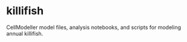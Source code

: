 # killifish
CellModeller model files, analysis notebooks, and scripts for modeling annual killifish.
